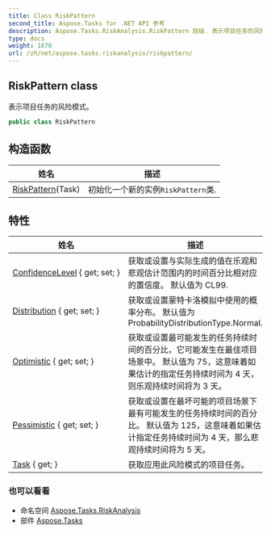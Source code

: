 ```yaml
---
title: Class RiskPattern
second_title: Aspose.Tasks for .NET API 参考
description: Aspose.Tasks.RiskAnalysis.RiskPattern 班级. 表示项目任务的风险模式
type: docs
weight: 1670
url: /zh/net/aspose.tasks.riskanalysis/riskpattern/
---
```

## RiskPattern class

表示项目任务的风险模式。

```csharp
public class RiskPattern
```

## 构造函数

| 姓名 | 描述 |
| --- | --- |
| [RiskPattern](riskpattern/)(Task) | 初始化一个新的实例`RiskPattern`类. |

## 特性

| 姓名 | 描述 |
| --- | --- |
| [ConfidenceLevel](../../aspose.tasks.riskanalysis/riskpattern/confidencelevel/) { get; set; } | 获取或设置与实际生成的值在乐观和悲观估计范围内的时间百分比相对应的置信度。 默认值为 CL99. |
| [Distribution](../../aspose.tasks.riskanalysis/riskpattern/distribution/) { get; set; } | 获取或设置蒙特卡洛模拟中使用的概率分布。 默认值为 ProbabilityDistributionType.Normal. |
| [Optimistic](../../aspose.tasks.riskanalysis/riskpattern/optimistic/) { get; set; } | 获取或设置最可能发生的任务持续时间的百分比，它可能发生在最佳项目场景中。 默认值为 75，这意味着如果估计的指定任务持续时间为 4 天，则乐观持续时间将为 3 天。 |
| [Pessimistic](../../aspose.tasks.riskanalysis/riskpattern/pessimistic/) { get; set; } | 获取或设置在最坏可能的项目场景下最有可能发生的任务持续时间的百分比。 默认值为 125，这意味着如果估计指定任务持续时间为 4 天，那么悲观持续时间将为 5 天。 |
| [Task](../../aspose.tasks.riskanalysis/riskpattern/task/) { get; } | 获取应用此风险模式的项目任务。 |

### 也可以看看

* 命名空间 [Aspose.Tasks.RiskAnalysis](../../aspose.tasks.riskanalysis/)
* 部件 [Aspose.Tasks](../../)


